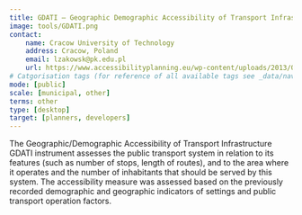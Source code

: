 ```yaml
---
title: GDATI – Geographic Demographic Accessibility of Transport Infrastructure
image: tools/GDATI.png
contact:
    name: Cracow University of Technology 
    address: Cracow, Poland
    email: lzakowsk@pk.edu.pl
    url: https://www.accessibilityplanning.eu/wp-content/uploads/2013/01/14-GDATI-R.pdf 
# Catgorisation tags (for reference of all available tags see _data/navigation_tools.yml file):
mode: [public]
scale: [municipal, other]
terms: other
type: [desktop]
target: [planners, developers]
---
```


The Geographic/Demographic Accessibility of Transport Infrastructure GDATI instrument assesses the public transport system in relation to its features (such as number of stops, length of routes), and to the area where it operates and the number of inhabitants that should be served by this system. The accessibility measure was assessed based on the previously recorded demographic and geographic indicators of settings and public transport operation factors.